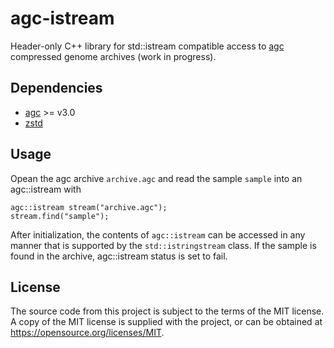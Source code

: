 # agc-istream
Header-only C++ library for std::istream compatible access to
[agc](https://github.com/refresh-bio/agc) compressed genome archives
(work in progress).

## Dependencies
- [agc](https://github.com/refresh-bio/agc) >= v3.0
- [zstd](https://github.com/facebook/zstd)

## Usage
Opean the agc archive `archive.agc` and read the sample `sample` into an agc::istream with
```
agc::istream stream("archive.agc");
stream.find("sample");
```
After initialization, the contents of `agc::istream` can be accessed in
any manner that is supported by the `std::istringstream` class. If the
sample is found in the archive, agc::istream status is set to fail.

## License
The source code from this project is subject to the terms of the MIT
license. A copy of the MIT license is supplied with the project, or
can be obtained at https://opensource.org/licenses/MIT.
